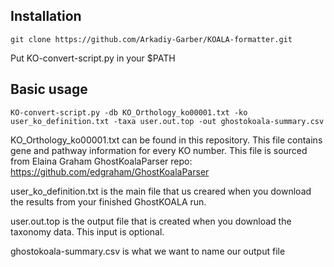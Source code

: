 ## Installation
    git clone https://github.com/Arkadiy-Garber/KOALA-formatter.git

Put KO-convert-script.py in your $PATH

## Basic usage
    KO-convert-script.py -db KO_Orthology_ko00001.txt -ko user_ko_definition.txt -taxa user.out.top -out ghostokoala-summary.csv
    
KO_Orthology_ko00001.txt can be found in this repository. This file contains gene and pathway information for every KO number. This file is sourced from Elaina Graham GhostKoalaParser repo: https://github.com/edgraham/GhostKoalaParser

user_ko_definition.txt is the main file that us creared when you download the results from your finished GhostKOALA run.

user.out.top is the output file that is created when you download the taxonomy data. This input is optional.

ghostokoala-summary.csv is what we want to name our output file
